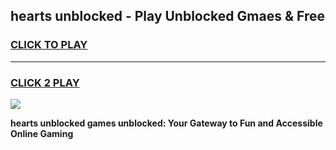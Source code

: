 
## hearts unblocked - Play Unblocked Gmaes & Free
<h3>
<a href="https://news.freeplayer.one?title=hearts_unblocked&ref=23F">CLICK TO PLAY</a></h3>
<hr>

<h3>
<a href="https://news.freeplayer.one?title=hearts_unblocked&ref=23F">CLICK 2 PLAY</a>
  
</h3>

<a href="https://news.freeplayer.one?title=hearts_unblocked&ref=23F/"><img src="https://clearcache.store/games.png"></a>


**hearts unblocked games unblocked: Your Gateway to Fun and Accessible Online Gaming**
